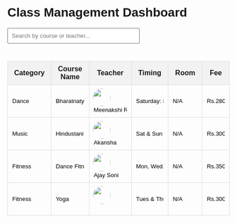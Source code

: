 <!DOCTYPE html>
<html lang="en">
<head>
  <meta charset="UTF-8" />
  <meta name="viewport" content="width=device-width, initial-scale=1.0" />
  <title>Class Management Dashboard</title>
  <style>
    body {
      font-family: Arial, sans-serif;
      padding: 20px;
    }
    .table {
      width: 100%;
      border-collapse: collapse;
      margin-top: 20px;
    }
    .table th, .table td {
      border: 1px solid #ddd;
      padding: 8px;
    }
    .table th {
      background-color: #f2f2f2;
    }
    .search-input {
      padding: 8px;
      margin-bottom: 20px;
      width: 300px;
    }
    .teacher-img {
      width: 40px;
      height: 40px;
      border-radius: 50%;
      vertical-align: middle;
      margin-right: 10px;
    }
    .editable {
      width: 100%;
      border: none;
      background: transparent;
    }
  </style>
</head>
<body>
  <h1>Class Management Dashboard</h1>

  <input type="text" class="search-input" id="search" placeholder="Search by course or teacher..." onkeyup="filterTable()" />

  <table class="table" id="classTable">
    <thead>
      <tr>
        <th>Category</th>
        <th>Course Name</th>
        <th>Teacher</th>
        <th>Timing</th>
        <th>Room</th>
        <th>Fee</th>
      </tr>
    </thead>
    <tbody>
      <tr>
        <td><input class="editable" value="Dance"></td>
        <td><input class="editable" value="Bharatnatyam"></td>
        <td><img src="https://via.placeholder.com/40" class="teacher-img"><input class="editable" value="Meenakshi Rao"></td>
        <td><input class="editable" value="Saturday: 8:30 to 10:30am, Sunday: 9:30 to 11:30am, 11:00 to 12:00pm"></td>
        <td><input class="editable" value="N/A"></td>
        <td><input class="editable" value="Rs.2800 (8 classes in a month)"></td>
      </tr>
      <tr>
        <td><input class="editable" value="Music"></td>
        <td><input class="editable" value="Hindustani Vocal"></td>
        <td><img src="https://via.placeholder.com/40" class="teacher-img"><input class="editable" value="Akansha"></td>
        <td><input class="editable" value="Sat & Sun (Kids): 10:00 to 11:00am, Sat & Sun (Adults): 10:00 to 11:00pm"></td>
        <td><input class="editable" value="N/A"></td>
        <td><input class="editable" value="Rs.3000/-, Individual: Rs.1200/hr"></td>
      </tr>
      <tr>
        <td><input class="editable" value="Fitness"></td>
        <td><input class="editable" value="Dance Fitness"></td>
        <td><img src="https://via.placeholder.com/40" class="teacher-img"><input class="editable" value="Ajay Soni"></td>
        <td><input class="editable" value="Mon, Wed, Fri: 6:15 to 7:15pm"></td>
        <td><input class="editable" value="N/A"></td>
        <td><input class="editable" value="Rs.3500 (8 classes), Rs.4500 (12 classes)"></td>
      </tr>
      <tr>
        <td><input class="editable" value="Fitness"></td>
        <td><input class="editable" value="Yoga"></td>
        <td><img src="https://via.placeholder.com/40" class="teacher-img"><input class="editable" value=""></td>
        <td><input class="editable" value="Tues & Thurs: 6:00 to 07:00pm"></td>
        <td><input class="editable" value="N/A"></td>
        <td><input class="editable" value="Rs.3000 (8 classes)"></td>
      </tr>
    </tbody>
  </table>

  <script>
    function filterTable() {
      const input = document.getElementById("search");
      const filter = input.value.toLowerCase();
      const table = document.getElementById("classTable");
      const trs = table.getElementsByTagName("tr");

      for (let i = 1; i < trs.length; i++) {
        let show = false;
        const tds = trs[i].getElementsByTagName("td");
        for (let j = 0; j < tds.length; j++) {
          const input = tds[j].getElementsByTagName("input")[0];
          if (input && input.value.toLowerCase().includes(filter)) {
            show = true;
            break;
          }
        }
        trs[i].style.display = show ? "" : "none";
      }
    }
  </script>
</body>
</html>
